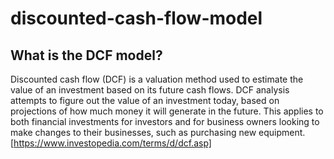 # discounted-cash-flow-model

## What is the DCF model?
Discounted cash flow (DCF) is a valuation method used to estimate the value of an investment based on its future cash flows. DCF analysis attempts to figure out the value of an investment today, based on projections of how much money it will generate in the future. This applies to both financial investments for investors and for business owners looking to make changes to their businesses, such as purchasing new equipment. [https://www.investopedia.com/terms/d/dcf.asp]

